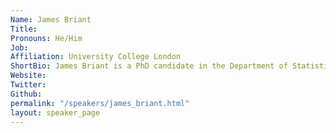 ```yaml
---
Name: James Briant
Title: 
Pronouns: He/Him
Job: 
Affiliation: University College London
ShortBio: James Briant is a PhD candidate in the Department of Statistical Science at University College London. His research interests concern Bayesian calibration for computer models, statistical emulation of computer models and experimental design. He works closely with the UK Met Office on projects such as hybrid machine learning climate simulations and upper atmosphere weather forecasts following space weather events.
Website: 
Twitter: 
Github: 
permalink: "/speakers/james_briant.html"
layout: speaker_page
---
```


